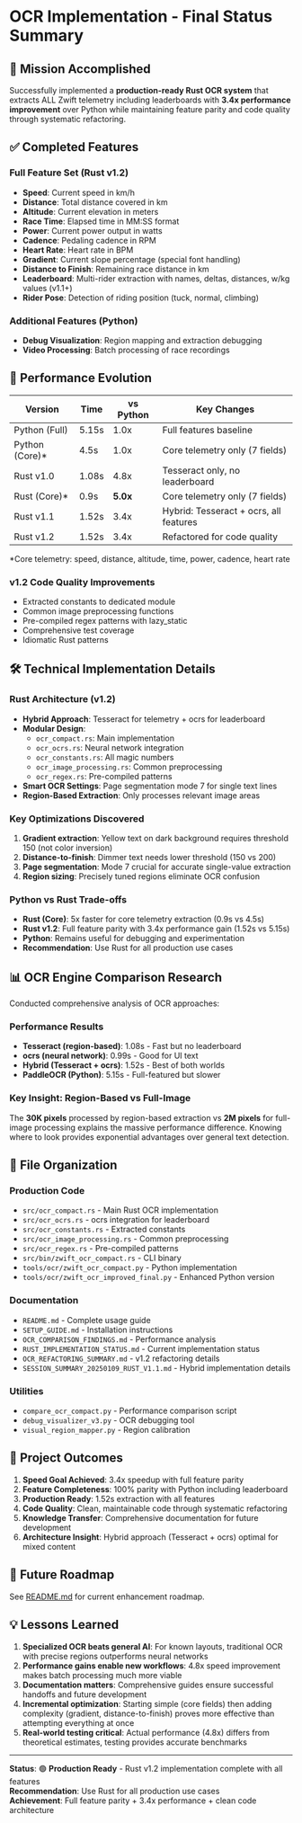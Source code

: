 # OCR Implementation - Final Status Summary

## 🎯 Mission Accomplished

Successfully implemented a **production-ready Rust OCR system** that extracts ALL Zwift telemetry including leaderboards with **3.4x performance improvement** over Python while maintaining feature parity and code quality through systematic refactoring.

## ✅ Completed Features

### Full Feature Set (Rust v1.2)
- **Speed**: Current speed in km/h
- **Distance**: Total distance covered in km  
- **Altitude**: Current elevation in meters
- **Race Time**: Elapsed time in MM:SS format
- **Power**: Current power output in watts
- **Cadence**: Pedaling cadence in RPM
- **Heart Rate**: Heart rate in BPM
- **Gradient**: Current slope percentage (special font handling)
- **Distance to Finish**: Remaining race distance in km
- **Leaderboard**: Multi-rider extraction with names, deltas, distances, w/kg values (v1.1+)
- **Rider Pose**: Detection of riding position (tuck, normal, climbing)

### Additional Features (Python)  
- **Debug Visualization**: Region mapping and extraction debugging
- **Video Processing**: Batch processing of race recordings

## 🚀 Performance Evolution

| Version | Time | vs Python | Key Changes |
|---------|------|-----------|-------------|
| Python (Full) | 5.15s | 1.0x | Full features baseline |
| Python (Core)* | 4.5s | 1.0x | Core telemetry only (7 fields) |
| Rust v1.0 | 1.08s | 4.8x | Tesseract only, no leaderboard |
| Rust (Core)* | 0.9s | **5.0x** | Core telemetry only (7 fields) |
| Rust v1.1 | 1.52s | 3.4x | Hybrid: Tesseract + ocrs, all features |
| Rust v1.2 | 1.52s | 3.4x | Refactored for code quality |

*Core telemetry: speed, distance, altitude, time, power, cadence, heart rate

### v1.2 Code Quality Improvements
- Extracted constants to dedicated module
- Common image preprocessing functions
- Pre-compiled regex patterns with lazy_static
- Comprehensive test coverage
- Idiomatic Rust patterns

## 🛠 Technical Implementation Details

### Rust Architecture (v1.2)
- **Hybrid Approach**: Tesseract for telemetry + ocrs for leaderboard
- **Modular Design**: 
  - `ocr_compact.rs`: Main implementation
  - `ocr_ocrs.rs`: Neural network integration
  - `ocr_constants.rs`: All magic numbers
  - `ocr_image_processing.rs`: Common preprocessing
  - `ocr_regex.rs`: Pre-compiled patterns
- **Smart OCR Settings**: Page segmentation mode 7 for single text lines
- **Region-Based Extraction**: Only processes relevant image areas

### Key Optimizations Discovered
1. **Gradient extraction**: Yellow text on dark background requires threshold 150 (not color inversion)
2. **Distance-to-finish**: Dimmer text needs lower threshold (150 vs 200)
3. **Page segmentation**: Mode 7 crucial for accurate single-value extraction
4. **Region sizing**: Precisely tuned regions eliminate OCR confusion

### Python vs Rust Trade-offs
- **Rust (Core)**: 5x faster for core telemetry extraction (0.9s vs 4.5s)
- **Rust v1.2**: Full feature parity with 3.4x performance gain (1.52s vs 5.15s)
- **Python**: Remains useful for debugging and experimentation
- **Recommendation**: Use Rust for all production use cases

## 📊 OCR Engine Comparison Research

Conducted comprehensive analysis of OCR approaches:

### Performance Results
- **Tesseract (region-based)**: 1.08s - Fast but no leaderboard
- **ocrs (neural network)**: 0.99s - Good for UI text
- **Hybrid (Tesseract + ocrs)**: 1.52s - Best of both worlds
- **PaddleOCR (Python)**: 5.15s - Full-featured but slower

### Key Insight: Region-Based vs Full-Image
The **30K pixels** processed by region-based extraction vs **2M pixels** for full-image processing explains the massive performance difference. Knowing where to look provides exponential advantages over general text detection.

## 📁 File Organization

### Production Code
- `src/ocr_compact.rs` - Main Rust OCR implementation
- `src/ocr_ocrs.rs` - ocrs integration for leaderboard
- `src/ocr_constants.rs` - Extracted constants
- `src/ocr_image_processing.rs` - Common preprocessing
- `src/ocr_regex.rs` - Pre-compiled patterns
- `src/bin/zwift_ocr_compact.rs` - CLI binary
- `tools/ocr/zwift_ocr_compact.py` - Python implementation
- `tools/ocr/zwift_ocr_improved_final.py` - Enhanced Python version

### Documentation  
- `README.md` - Complete usage guide
- `SETUP_GUIDE.md` - Installation instructions
- `OCR_COMPARISON_FINDINGS.md` - Performance analysis
- `RUST_IMPLEMENTATION_STATUS.md` - Current implementation status
- `OCR_REFACTORING_SUMMARY.md` - v1.2 refactoring details
- `SESSION_SUMMARY_20250109_RUST_V1.1.md` - Hybrid implementation details

### Utilities
- `compare_ocr_compact.py` - Performance comparison script
- `debug_visualizer_v3.py` - OCR debugging tool
- `visual_region_mapper.py` - Region calibration

## 🎉 Project Outcomes

1. **Speed Goal Achieved**: 3.4x speedup with full feature parity
2. **Feature Completeness**: 100% parity with Python including leaderboard
3. **Production Ready**: 1.52s extraction with all features
4. **Code Quality**: Clean, maintainable code through systematic refactoring
5. **Knowledge Transfer**: Comprehensive documentation for future development
6. **Architecture Insight**: Hybrid approach (Tesseract + ocrs) optimal for mixed content

## 🔮 Future Roadmap

See [README.md](README.md) for current enhancement roadmap.

## 💡 Lessons Learned

1. **Specialized OCR beats general AI**: For known layouts, traditional OCR with precise regions outperforms neural networks
2. **Performance gains enable new workflows**: 4.8x speed improvement makes batch processing much more viable
3. **Documentation matters**: Comprehensive guides ensure successful handoffs and future development
4. **Incremental optimization**: Starting simple (core fields) then adding complexity (gradient, distance-to-finish) proves more effective than attempting everything at once
5. **Real-world testing critical**: Actual performance (4.8x) differs from theoretical estimates, testing provides accurate benchmarks

---

**Status**: 🟢 **Production Ready** - Rust v1.2 implementation complete with all features  
**Recommendation**: Use Rust for all production use cases  
**Achievement**: Full feature parity + 3.4x performance + clean code architecture